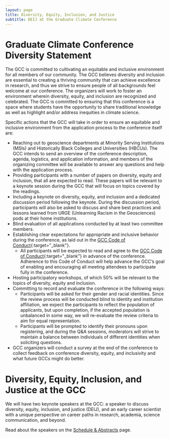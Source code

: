 ```yaml
---
layout: page
title: Diversity, Equity, Inclusion, and Justice
subtitle: DEIJ at the Graduate Climate Conference
---
```


# Graduate Climate Conference Diversity Statement

The GCC is committed to cultivating an equitable and inclusive environment for all members of our community. The GCC believes diversity and inclusion are essential to creating a thriving community that can achieve excellence in research, and thus we strive to ensure people of all backgrounds feel welcome at our conference. The organizers will work to foster an environment wherein diversity, equity, and inclusion are recognized and celebrated. The GCC is committed to ensuring that this conference is a space where students have the opportunity to share traditional knowledge as well as highlight and/or address inequities in climate science. 

Specific actions that the GCC will take in order to ensure an equitable and inclusive environment from the application process to the conference itself are:

- Reaching out to geoscience departments at Minority Serving Institutions (MSIs) and Historically Black Colleges and Universities (HBCUs).  The GCC intends to send an overview of the conference description, agenda, logistics, and application information, and members of the organizing committee will be available to answer any questions and help with the application process.
- Providing participants with a number of papers on diversity, equity and inclusion, that all are expected to read. These papers will be relevant to a keynote session during the GCC that will focus on topics covered by the readings. 
- Including a keynote on diversity, equity, and inclusion and a dedicated discussion period following the keynote.  During the discussion period, participants will also be asked to discuss and share best practices and lessons learned from URGE (Unlearning Racism in the Geosciences) pods at their home institutions.  
- Blind evaluation of all applications conducted by at least two committee members. 
- Establishing clear expectations for appropriate and inclusive behavior during the conference, as laid out in the [GCC Code of Conduct](https://graduateclimateconference.github.io/pdf/GCC2022_CodeOfConduct.pdf){:target="_blank"}. 
    - All participants will be expected to read and agree to the [GCC Code of Conduct](https://graduateclimateconference.github.io/pdf/GCC2022_CodeOfConduct.pdf){:target="_blank"} in advance of the conference. Adherence to this Code of Conduct will help advance the GCC’s goal of enabling and encouraging all meeting attendees to participate fully in the conference. 
- Hosting participatory workshops, of which 50% will be relevant to the topics of diversity, equity and inclusion.
- Committing to record and evaluate the conference in the following ways:
    - Participants will be asked for their gender and racial identities. Since the review process will be conducted blind to identity and institution affiliation, we expect the participants to reflect the population of applicants, but upon completion, if the accepted population is unbalanced in some way, we will re-evaluate the review criteria to aim for equal representation.
    - Participants will be prompted to identify their pronouns upon registering, and during the Q&A sessions, moderators will strive to maintain a balance between individuals of different identities when soliciting questions.
- GCC organizers will conduct a survey at the end of the conference to collect feedback on conference diversity, equity, and inclusivity and what future GCCs might do better.

# Diversity, Equity, Inclusion, and Justice at the GCC

We will have two keynote speakers at the GCC: a speaker to discuss diversity, equity, inclusion, and justice (DEIJ), and an early career scientist with a unique perspective on career paths in research, academia, science communication, and beyond.

Read about the speakers on the [Schedule & Abstracts](https://graduateclimateconference.github.io/schedule/) page.
